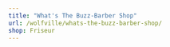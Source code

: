 ```yaml
---
title: "What's The Buzz-Barber Shop"
url: /wolfville/whats-the-buzz-barber-shop/
shop: Friseur
---
```

